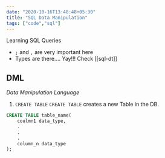 ```yaml
---
date: "2020-10-16T13:48:48+05:30"
title: "SQL Data Manipulation"
tags: ["code","sql"]
---
```

Learning SQL Queries

- `;` and `,` are very important here
- Types are there.... Yay!!!
Check [[sql-dt]]

## DML

*_Data Manipulation Language_*

1. `CREATE TABLE`
`CREATE TABLE` creates a new Table in the DB.

```sql
CREATE TABLE table_name(
    coulmn1 data_type,
    .
    .
    .
    column_n data_type
);
```
